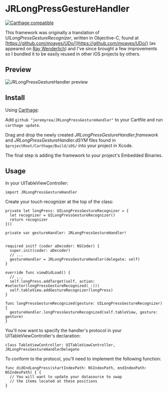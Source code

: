 # JRLongPressGestureHandler

[![Carthage compatible](https://img.shields.io/badge/Carthage-compatible-4BC51D.svg?style=flat)](https://github.com/Carthage/Carthage)

This framework was originally a translation of *UILongPressGestureRecognizer*, written in Objective-C, found at [https://github.com/moayes/UDo/](https://github.com/moayes/UDo/) (as appeared on [Ray Wenderlich](https://www.raywenderlich.com/63089/cookbook-moving-table-view-cells-with-a-long-press-gesture)) and I've since brought a few improvements so I bundled it to be easily reused in other iOS projects by others.

## Preview
![JRLongPressGestureHandler preview](https://cloud.githubusercontent.com/assets/5186556/15262368/eb0cd2d2-192f-11e6-8fde-72444c20d5c6.gif)

## Install
Using [Carthage](https://github.com/Carthage/Carthage):

Add `github "jeremyrea/JRLongPressGestureHandler"` to your Cartfile and run `carthage update`.

Drag and drop the newly created *JRLongPressGestureHandler.framework* and *JRLongPressGestureHandler.dSYM* files found in `$projectRoot/Carthage/Build/iOS/` into your project in Xcode.

The final step is adding the framework to your project's Embedded Binaries.

## Usage
In your UITableViewController:

    import JRLongPressGestureHandler

Create your touch recognizer at the top of the class:

    private let longPress: UILongPressGestureRecognizer = {
      let recognizer = UILongPressGestureRecognizer()
      return recognizer
    }()

    private var gestureHandler: JRLongPressGestureHandler!


    required init? (coder aDecoder: NSCoder) {
      super.init(coder: aDecoder)
      // ...
      gestureHandler = JRLongPressGestureHandler(delegate: self)
    }

    override func viewDidLoad() {
      // ...
      self.longPress.addTarget(self, action: #selector(longPressGestureRecognized(_:)))
      self.tableView.addGestureRecognizer(longPress)
    }

    func longPressGestureRecognized(gesture: UILongPressGestureRecognizer) {
      gestureHandler.longPressGestureRecognized(self.tableView, gesture: gesture)
    }

You'll now want to specify the handler's protocol in your UITableViewController's declaration:

    class TableViewController: UITableViewController, JRLongPressGestureHandlerDelegate

To conform to the protocol, you'll need to implement the following function:

    func didEndLongPress(startIndexPath: NSIndexPath, endIndexPath: NSIndexPath) { {
      // You will want to update your datasource to swap
      // the items located at these positions
    }
